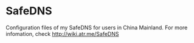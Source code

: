 SafeDNS
=======

Configuration files of my SafeDNS for users in China Mainland.
For more infomation, check http://wiki.atr.me/SafeDNS
